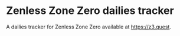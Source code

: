 # Zenless Zone Zero dailies tracker

A dailies tracker for Zenless Zone Zero available at https://z3.quest.
